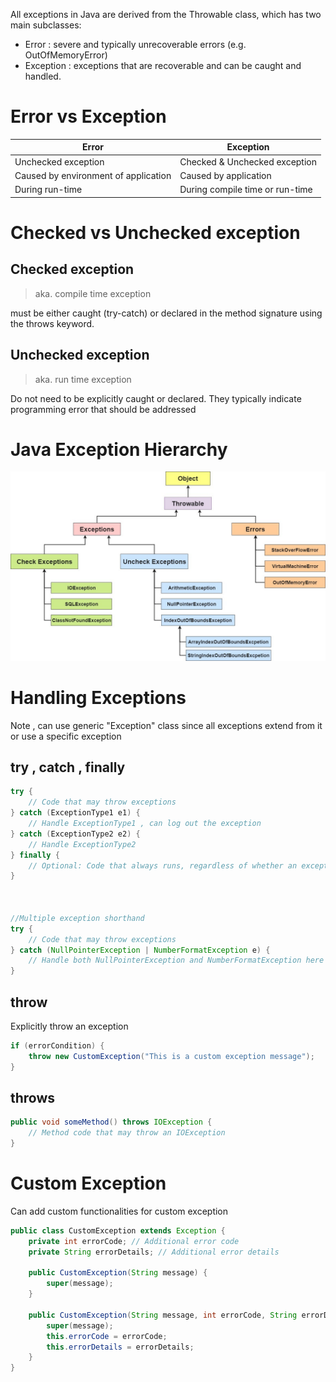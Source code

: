 All exceptions in Java are derived from the Throwable class, which has two main subclasses:

- Error : severe and typically unrecoverable errors (e.g. OutOfMemoryError)
- Exception : exceptions that are recoverable and can be caught and handled.

# Error vs Exception

| Error                                | Exception                       |
| ------------------------------------ | ------------------------------- |
| Unchecked exception                  | Checked & Unchecked exception   |
| Caused by environment of application | Caused by application           |
| During run-time                      | During compile time or run-time |

# Checked vs Unchecked exception

## Checked exception

> aka. compile time exception

must be either caught (try-catch) or declared in the method signature using the throws keyword.

## Unchecked exception

> aka. run time exception

Do not need to be explicitly caught or declared. They typically indicate programming error that should be addressed

# Java Exception Hierarchy

![Java Exception Hierarchy](./images/java-exception-handling-class-hierarchy-diagram.jpg)

# Handling Exceptions

Note , can use generic "Exception" class since all exceptions extend from it or use a specific exception

## try , catch , finally

```java
try {
    // Code that may throw exceptions
} catch (ExceptionType1 e1) {
    // Handle ExceptionType1 , can log out the exception
} catch (ExceptionType2 e2) {
    // Handle ExceptionType2
} finally {
    // Optional: Code that always runs, regardless of whether an exception occurred (can use for cleanup)
}



//Multiple exception shorthand
try {
    // Code that may throw exceptions
} catch (NullPointerException | NumberFormatException e) {
    // Handle both NullPointerException and NumberFormatException here
}

```

## throw

Explicitly throw an exception

```java
if (errorCondition) {
    throw new CustomException("This is a custom exception message");
}
```

## throws

```java
public void someMethod() throws IOException {
    // Method code that may throw an IOException
}
```

# Custom Exception

Can add custom functionalities for custom exception

```java
public class CustomException extends Exception {
    private int errorCode; // Additional error code
    private String errorDetails; // Additional error details

    public CustomException(String message) {
        super(message);
    }

    public CustomException(String message, int errorCode, String errorDetails) {
        super(message);
        this.errorCode = errorCode;
        this.errorDetails = errorDetails;
    }
}
```
